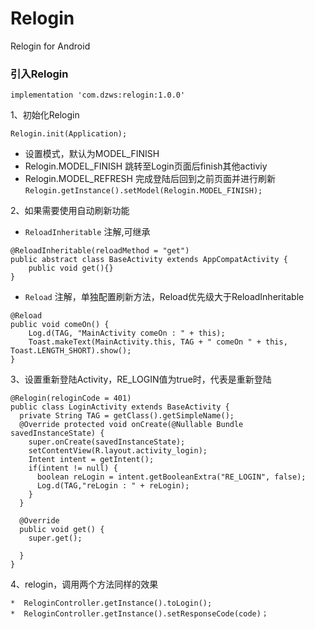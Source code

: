 # Relogin
Relogin for Android

### 引入Relogin
``implementation 'com.dzws:relogin:1.0.0'``

1、初始化Relogin


``Relogin.init(Application);``
* 设置模式，默认为MODEL_FINISH
 * Relogin.MODEL_FINISH 跳转至Login页面后finish其他activiy
 * Relogin.MODEL_REFRESH 完成登陆后回到之前页面并进行刷新
``Relogin.getInstance().setModel(Relogin.MODEL_FINISH);``

2、如果需要使用自动刷新功能
  *  ``ReloadInheritable`` 注解,可继承
  
  
    @ReloadInheritable(reloadMethod = "get")
    public abstract class BaseActivity extends AppCompatActivity {
        public void get(){}
    }
  
  *   ``Reload`` 注解，单独配置刷新方法，Reload优先级大于ReloadInheritable
  
  
    @Reload
    public void comeOn() {
        Log.d(TAG, "MainActivity comeOn : " + this);
        Toast.makeText(MainActivity.this, TAG + " comeOn " + this, Toast.LENGTH_SHORT).show();
    }
       
3、设置重新登陆Activity，RE_LOGIN值为true时，代表是重新登陆


    @Relogin(reloginCode = 401)
    public class LoginActivity extends BaseActivity {
      private String TAG = getClass().getSimpleName();
      @Override protected void onCreate(@Nullable Bundle savedInstanceState) {
        super.onCreate(savedInstanceState);
        setContentView(R.layout.activity_login);
        Intent intent = getIntent();
        if(intent != null) {
          boolean reLogin = intent.getBooleanExtra("RE_LOGIN", false);
          Log.d(TAG,"reLogin : " + reLogin);
        }
      }

      @Override
      public void get() {
        super.get();

      }
    }

4、relogin，调用两个方法同样的效果

    *  ReloginController.getInstance().toLogin();
    *  ReloginController.getInstance().setResponseCode(code)；
